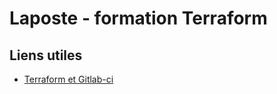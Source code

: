 # Laposte - formation Terraform

## Liens utiles

- [Terraform et Gitlab-ci](https://gitlab.com/cdufour1/laposte-demo-terraform)